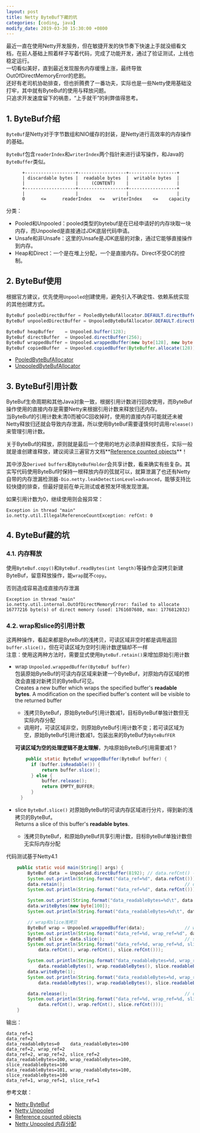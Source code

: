 ```yaml
---
layout: post
title: Netty ByteBuf下藏的坑
categories: [coding, java]
modify_date: 2019-03-30 15:30:00 +0800
---
```


最近一直在使用Netty开发服务，但在敏捷开发的快节奏下快速上手就没细看文档，在前人基础上照着样子写着代码，完成了功能开发，通过了验证测试，上线也稳定运行。  
一切看似美好，直到最近发现服务内存缓慢上涨，最终导致OutOfDirectMemoryError的悲剧。  
还好有老司机协助排查，但也折腾费了一番功夫，实际也是一些Netty使用基础没打牢，其中就有ByteBuf的使用与释放问题。  
只追求开发速度留下的祸患，“上手就干”的利弊值得思考。

## 1. ByteBuf介绍  
`ByteBuf`是Netty对于字节数组和NIO缓存的封装，是Netty进行高效率的内存操作的基础。

`ByteBuf`包含`readerIndex`和`writerIndex`两个指针来进行读写操作，和Java的`ByteBuffer`类似。

```
      +-------------------+------------------+------------------+
      | discardable bytes |  readable bytes  |  writable bytes  |
      |                   |     (CONTENT)    |                  |
      +-------------------+------------------+------------------+
      |                   |                  |                  |
      0      <=      readerIndex   <=   writerIndex    <=    capacity
```

分类：  
- Pooled和Unpooled：pooled类型的bytebuf是在已经申请好的内存块取一块内存，而Unpooled是直接通过JDK底层代码申请。
- Unsafe和非Unsafe：这里的Unsafe是JDK底层的对象，通过它能够直接操作到内存。
- Heap和Direct：一个是在堆上分配，一个是直接内存。Direct不受GC的控制。


## 2. ByteBuf使用  
根据官方建议，优先使用`Unpooled`创建使用，避免引入不确定性、依赖系统实现的其他创建方式。

``` java
ByteBuf pooledDirectBuffer = PooledByteBufAllocator.DEFAULT.directBuffer(8192); //direct buffer
ByteBuf unpooledDirectBuffer = UnpooledByteBufAllocator.DEFAULT.directBuffer(8192); //direct buffer

ByteBuf heapBuffer    = Unpooled.buffer(128);
ByteBuf directBuffer  = Unpooled.directBuffer(256);
ByteBuf wrappedBuffer = Unpooled.wrappedBuffer(new byte[128], new byte[256]);
ByteBuf copiedBuffer  = Unpooled.copiedBuffer(ByteBuffer.allocate(128));
```

- [PooledByteBufAllocator](https://netty.io/4.1/api/io/netty/buffer/PooledByteBufAllocator.html)  
- [UnpooledByteBufAllocator](https://netty.io/4.1/api/io/netty/buffer/UnpooledByteBufAllocator.html)  

## 3. ByteBuf引用计数  
ByteBuf生命周期和其他Java对象一致，根据引用计数进行回收使用，而ByteBuf操作使用的直接内存是需要Netty来根据引用计数来释放归还内存。  
当ByteBuf的引用计数未清0而被GC回收掉时，使用的直接内存可能就还未被Netty释放归还就会导致内存泄漏，所以使用ByteBuf需要谨慎何时调用`release()`来管理引用计数。  

关于ByteBuf的释放，原则就是最后一个使用的地方必须承担释放责任，实际一般就是谁创建谁释放，建议阅读三遍官方文档**[Reference counted objects](https://netty.io/wiki/reference-counted-objects.html)**！  

其中涉及`Derived buffers`和`ByteBufHolder`会共享计数，看来确实有些复杂。其实写代码使用ByteBuf时保持一根释放内存的弦就可以，就算泄漏了也还有Netty自带的内存泄漏检测器`-Dio.netty.leakDetectionLevel=advanced`，能够支持比较快捷的排查，但最好提前在单元测试或者预发环境发现泄漏。

如果引用计数为0，继续使用则会报异常： 

```
Exception in thread "main" io.netty.util.IllegalReferenceCountException: refCnt: 0
```

## 4. ByteBuf藏的坑  

### 4.1. 内存释放  
使用`ByteBuf.copy()`和`ByteBuf.readBytes(int length)`等操作会深拷贝新建ByteBuf，留意释放操作，能`wrap`就不`copy`。

否则造成容易造成直接内存泄漏

```
Exception in thread "main" io.netty.util.internal.OutOfDirectMemoryError: failed to allocate 16777216 byte(s) of direct memory (used: 1761607680, max: 1776812032)
```

### 4.2. wrap和slice的引用计数  
这两种操作，看起来都是ByteBuf的浅拷贝，可读区域非空时都是调用返回`buffer.slice()`，但在可读区域为空时引用计数逻辑却不一样  
注意：使用这两种方法时，需要显式使用`ByteBuf.retain()`来增加原始引用计数

- wrap `Unpooled.wrappedBuffer(ByteBuf buffer)`  
包装原始ByteBuf的可读内存区域来新建一个ByteBuf，对原始内存区域的修改会直接对新拷贝的ByteBuf可见。  
Creates a new buffer which wraps the specified buffer's **readable bytes**. A modification on the specified buffer's content will be visible to the returned buffer

  - 浅拷贝ByteBuf，原始ByteBuf引用计数减1，目标ByteBuf单独计数但无实际内存分配  
  - 调用时，可读区域非空，则原始ByteBuf引用计数不变；若可读区域为空，原始ByteBuf引用计数减1，包装出来的ByteBuf为`ByteBufFER`  

  **可读区域为空的处理逻辑不是太理解**，为啥原始ByteBuf引用需要减1？
  ``` java
      public static ByteBuf wrappedBuffer(ByteBuf buffer) {
        if (buffer.isReadable()) {
            return buffer.slice();
        } else {
            buffer.release();
            return EMPTY_BUFFER;
        }
    }
  ```
  
- slice `ByteBuf.slice()`
对原始ByteBuf的可读内存区域进行分片，得到新的浅拷贝的ByteBuf。  
Returns a slice of this buffer's **readable bytes**. 

  - 浅拷贝ByteBuf，和原始ByteBuf共享引用计数，目标ByteBuf单独计数但无实际内存分配  

代码测试基于Netty4.1

``` java
    public static void main(String[] args) {
        ByteBuf data  = Unpooled.directBuffer(8192); // data.refCnt() -> 1
        System.out.println(String.format("data_ref=%d", data.refCnt()));
        data.retain();                                             // data.refCnt() -> 2
        System.out.println(String.format("data_ref=%d", data.refCnt()));

        System.out.print(String.format("data_readableBytes=%d\t", data.readableBytes()));
        data.writeBytes(new byte[100]);
        System.out.println(String.format("data_readableBytes=%d\t", data.readableBytes()));

        // wrap和slice浅拷贝
        ByteBuf wrap = Unpooled.wrappedBuffer(data);               // wrap.refCnt() -> 2, data.refCnt() -> 2
        System.out.println(String.format("data_ref=%d, wrap_ref=%d", data.refCnt(), wrap.refCnt()));
        ByteBuf slice = data.slice();                              // slice.refCnt() -> 2
        System.out.println(String.format("data_ref=%d, wrap_ref=%d, slice_ref=%d",
            data.refCnt(), wrap.refCnt(), slice.refCnt()));

        System.out.println(String.format("data_readableBytes=%d, wrap_readableBytes=%d, slice_readableBytes=%d",
            data.readableBytes(), wrap.readableBytes(), slice.readableBytes()));
        data.writeByte(1);
        System.out.println(String.format("data_readableBytes=%d, wrap_readableBytes=%d, slice_readableBytes=%d",
            data.readableBytes(), wrap.readableBytes(), slice.readableBytes()));

        data.release();                                            // data.refCnt() -> 1
        System.out.println(String.format("data_ref=%d, wrap_ref=%d, slice_ref=%d",
            data.refCnt(), wrap.refCnt(), slice.refCnt()));
    }
```

输出：

```
data_ref=1
data_ref=2
data_readableBytes=0	data_readableBytes=100	
data_ref=2, wrap_ref=2
data_ref=2, wrap_ref=2, slice_ref=2
data_readableBytes=100, wrap_readableBytes=100, slice_readableBytes=100
data_readableBytes=101, wrap_readableBytes=100, slice_readableBytes=100
data_ref=1, wrap_ref=1, slice_ref=1
```

参考文献：  
* [Netty ByteBuf](https://netty.io/4.1/api/io/netty/buffer/ByteBuf.html)  
* [Netty Unpooled](https://netty.io/4.1/api/io/netty/buffer/Unpooled.html)  
* [Reference counted objects](https://netty.io/wiki/reference-counted-objects.html)  
* [Netty Unpooled 内存分配](https://blog.csdn.net/everyok/article/details/84948822)  